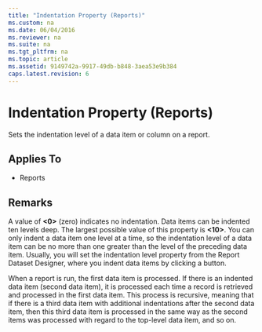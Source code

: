 ```yaml
---
title: "Indentation Property (Reports)"
ms.custom: na
ms.date: 06/04/2016
ms.reviewer: na
ms.suite: na
ms.tgt_pltfrm: na
ms.topic: article
ms.assetid: 9149742a-9917-49db-b848-3aea53e9b384
caps.latest.revision: 6
---
```

# Indentation Property (Reports)
Sets the indentation level of a data item or column on a report.  
  
## Applies To  
  
-   Reports  
  
## Remarks  
 A value of **\<0\>** \(zero\) indicates no indentation. Data items can be indented ten levels deep. The largest possible value of this property is **\<10\>**. You can only indent a data item one level at a time, so the indentation level of a data item can be no more than one greater than the level of the preceding data item. Usually, you will set the indentation level property from the Report Dataset Designer, where you indent data items by clicking a button.  
  
 When a report is run, the first data item is processed. If there is an indented data item \(second data item\), it is processed each time a record is retrieved and processed in the first data item. This process is recursive, meaning that if there is a third data item with additional indentations after the second data item, then this third data item is processed in the same way as the second items was processed with regard to the top\-level data item, and so on.